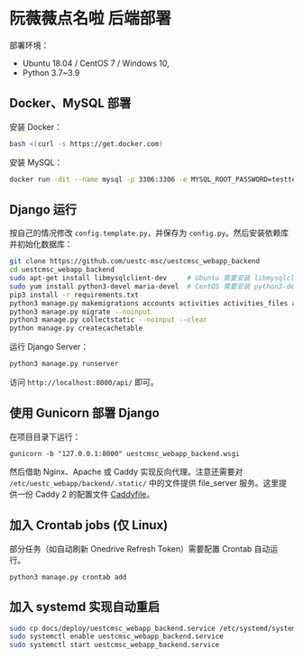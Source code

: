 # 阮薇薇点名啦 后端部署

部署环境：

* Ubuntu 18.04 / CentOS 7 / Windows 10, 
* Python 3.7~3.9

## Docker、MySQL 部署

安装 Docker：

```sh
bash <(curl -s https://get.docker.com)
```

安装 MySQL：

```sh
docker run -dit --name mysql -p 3306:3306 -e MYSQL_ROOT_PASSWORD=testtest -e MYSQL_DATABASE=uestcmsc_webapp --restart always mysql
```

## Django 运行

按自己的情况修改 `config.template.py`，并保存为 `config.py`。然后安装依赖库并初始化数据库：

```sh
git clone https://github.com/uestc-msc/uestcmsc_webapp_backend
cd uestcmsc_webapp_backend
sudo apt-get install libmysqlclient-dev     # Ubuntu 需要安装 libmysqlclient-dev
sudo yum install python3-devel maria-devel  # CentOS 需要安装 python3-devel maria-devel
pip3 install -r requirements.txt
python3 manage.py makemigrations accounts activities activities_files activities_photos activities_link activities_comments cloud users --noinput
python3 manage.py migrate --noinput
python3 manage.py collectstatic --noinput --clear
python manage.py createcachetable
```

运行 Django Server：

```sh
python3 manage.py runserver
```

访问 `http://localhost:8000/api/` 即可。

## 使用 Gunicorn 部署 Django

在项目目录下运行：

```
gunicorn -b "127.0.0.1:8000" uestcmsc_webapp_backend.wsgi
```

然后借助 Nginx、Apache 或 Caddy 实现反向代理。注意还需要对 `/etc/uestc_webapp/backend/.static/` 中的文件提供 file_server 服务。这里提供一份 Caddy 2 的配置文件 [Caddyfile](Caddyfile)。

## 加入 Crontab jobs (仅 Linux)

部分任务（如自动刷新 Onedrive Refresh Token）需要配置 Crontab 自动运行。

```
python3 manage.py crontab add
```

## 加入 systemd 实现自动重启

```sh
sudo cp docs/deploy/uestcmsc_webapp_backend.service /etc/systemd/system
sudo systemctl enable uestcmsc_webapp_backend.service
sudo systemctl start uestcmsc_webapp_backend.service
```